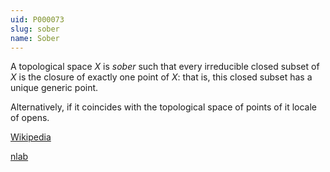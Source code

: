 ```yaml
---
uid: P000073
slug: sober
name: Sober
---
```

A topological space $X$ is *sober* such that every irreducible closed subset of $X$ is the closure of exactly one point of $X$: that is, this closed subset has a unique generic point.

Alternatively, if it coincides with the topological space of points of it locale of opens.

[Wikipedia](http://en.wikipedia.org/wiki/Sober_space)

[nlab](http://ncatlab.org/nlab/show/sober+topological+space)

